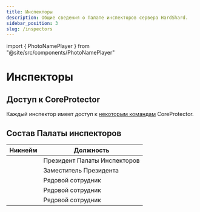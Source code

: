 ```yaml
---
title: Инспекторы
description: Общие сведения о Палате инспекторов сервера HardShard.
sidebar_position: 3
slug: /inspectors
---
```


import { PhotoNamePlayer } from "@site/src/components/PhotoNamePlayer"

# Инспекторы

## Доступ к CoreProtector

Каждый инспектор имеет доступ к [некоторым командам](/docs/commands#commands-for-inspectors) CoreProtector.

## Состав Палаты инспекторов

<table>
  <thead>
    <tr>
      <th>Никнейм</th>
      <th>Должность</th>
    </tr>
  </thead>
  <tbody>
    <tr>
      <td><PhotoNamePlayer nickname="mamochkaa"/></td>
      <td>Президент Палаты Инспекторов</td>
    </tr>
    <tr>
      <td><PhotoNamePlayer nickname="_AUZER_"/></td>
      <td>Заместитель Президента</td>
    </tr>
    <tr>
      <td><PhotoNamePlayer nickname="jayz1123"/></td>
      <td>Рядовой сотрудник</td>
    </tr>
    <tr>
      <td><PhotoNamePlayer nickname="MurlocProger"/></td>
      <td>Рядовой сотрудник</td>
    </tr>
    <tr>
      <td><PhotoNamePlayer nickname="ViMiR"/></td>
      <td>Рядовой сотрудник</td>
    </tr>
  </tbody>
</table>